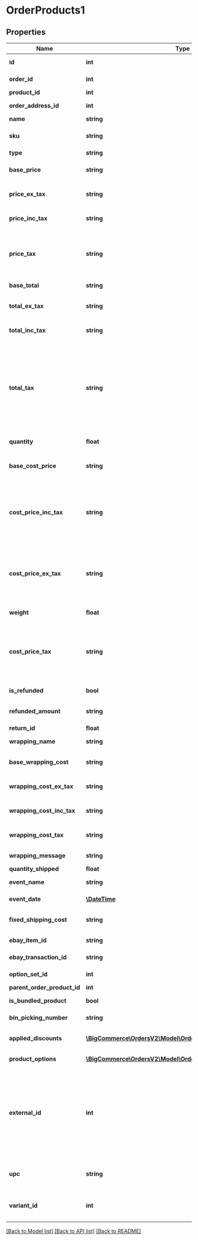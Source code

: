 # OrderProducts1

## Properties
Name | Type | Description | Notes
------------ | ------------- | ------------- | -------------
**id** | **int** | Numeric ID of this product within this order. | [optional] 
**order_id** | **int** | Numeric ID of the associated order. | [optional] 
**product_id** | **int** | Numeric ID of the product. | [optional] 
**order_address_id** | **int** | Numeric ID of the associated order address. | [optional] 
**name** | **string** | The product name. | [optional] 
**sku** | **string** | User-defined product code/stock keeping unit (SKU). | [optional] 
**type** | **string** | Type of product | [optional] 
**base_price** | **string** | The product&#x27;s base price. (Float, Float-As-String, Integer) | [optional] 
**price_ex_tax** | **string** | The product’s price excluding tax. (Float, Float-As-String, Integer) | [optional] 
**price_inc_tax** | **string** | The product’s price including tax. (Float, Float-As-String, Integer) | [optional] 
**price_tax** | **string** | Amount of tax applied to a single product.  Price tax is calculated as: &#x60;price_tax &#x3D; price_inc_tax - price_ex_tax&#x60;  (Float, Float-As-String, Integer) | [optional] 
**base_total** | **string** | Total base price. (Float, Float-As-String, Integer) | [optional] 
**total_ex_tax** | **string** | Total base price excluding tax. (Float, Float-As-String, Integer) | [optional] 
**total_inc_tax** | **string** | Total base price including tax. (Float, Float-As-String, Integer) | [optional] 
**total_tax** | **string** | Total tax applied to products. For example, if quantity if 2, base price is 5 and tax rate is 10%. price_tax will be $.50 and total_tax will be $1.00.  If there is a manual discount applied total_tax is calcuted as the following: &#x60;(price_ex_tax - discount)*tax_rate&#x3D;total_tax&#x60;. (Float, Float-As-String, Integer) | [optional] 
**quantity** | **float** | Quantity of the product ordered. | [optional] 
**base_cost_price** | **string** | The product&#x27;s cost price.  This can be set using the Catalog API. (Float, Float-As-String, Integer) Read Only | [optional] 
**cost_price_inc_tax** | **string** | The product&#x27;s cost price including tax. (Float, Float-As-String, Integer) The cost of your products to you; this is never shown to customers, but can be used for accounting purposes. Read Only | [optional] 
**cost_price_ex_tax** | **string** | The products cost price excluding tax. (Float, Float-As-String, Integer) The cost of your products to you; this is never shown to customers, but can be used for accounting purposes. Read Only | [optional] 
**weight** | **float** | Weight of the product. (Float, Float-As-String, Integer) | [optional] 
**cost_price_tax** | **string** | Tax applied to the product’s cost price. (Float, Float-As-String, Integer) The cost of your products to you; this is never shown to customers, but can be used for accounting purposes. Read Only | [optional] 
**is_refunded** | **bool** | Whether the product has been refunded. | [optional] 
**refunded_amount** | **string** | The amount refunded from this transaction. (Float, Float-As-String, Integer) | [optional] 
**return_id** | **float** | Numeric ID for the refund. | [optional] 
**wrapping_name** | **string** | Name of gift-wrapping option | [optional] 
**base_wrapping_cost** | **string** | The value of the base wrapping cost. (Float, Float-As-String, Integer) | [optional] 
**wrapping_cost_ex_tax** | **string** | The value of the wrapping cost, excluding tax. (Float, Float-As-String, Integer) | [optional] 
**wrapping_cost_inc_tax** | **string** | The value of the wrapping cost, including tax. (Float, Float-As-String, Integer) | [optional] 
**wrapping_cost_tax** | **string** | Tax applied to gift-wrapping option. (Float, Float-As-String, Integer) | [optional] 
**wrapping_message** | **string** | Message to accompany gift-wrapping option. | [optional] 
**quantity_shipped** | **float** | Quantity of this item shipped. | [optional] 
**event_name** | **string** | Name of promotional event/delivery date. | [optional] 
**event_date** | [**\DateTime**](\DateTime.md) | Date of the promotional event/scheduled delivery. | [optional] 
**fixed_shipping_cost** | **string** | Fixed shipping cost for this product. (Float, Float-As-String, Integer) | [optional] 
**ebay_item_id** | **string** | Item ID for this product on eBay. | [optional] 
**ebay_transaction_id** | **string** | Transaction ID for this product on eBay. | [optional] 
**option_set_id** | **int** | Numeric ID of the option set applied to the product. | [optional] 
**parent_order_product_id** | **int** | ID of a parent product. | [optional] 
**is_bundled_product** | **bool** | Whether this product is bundled with other products. | [optional] 
**bin_picking_number** | **string** | Bin picking number for the physical product. | [optional] 
**applied_discounts** | [**\BigCommerce\OrdersV2\Model\OrderProductAppliedDiscounts1[]**](OrderProductAppliedDiscounts1.md) | Array of objects containing discounts applied to the product. | [optional] 
**product_options** | [**\BigCommerce\OrdersV2\Model\OrderProductOptions1[]**](OrderProductOptions1.md) | Array of product option objects. | [optional] 
**external_id** | **int** | ID of the order in another system. For example, the Amazon Order ID if this is an Amazon order.This field can be updated in a /POST, but using a /PUT to update the order will return a 400 error. The field &#x27;external_id&#x27; cannot be written to. Please remove it from your request before trying again. It can not be overwritten once set. | [optional] 
**upc** | **string** | Universal Product Code. Can be written to for custom products and catalog products. | [optional] 
**variant_id** | **int** | Products &#x60;variant_id&#x60;. PUT or POST. This field is not available for custom products. | [optional] 

[[Back to Model list]](../../README.md#documentation-for-models) [[Back to API list]](../../README.md#documentation-for-api-endpoints) [[Back to README]](../../README.md)

